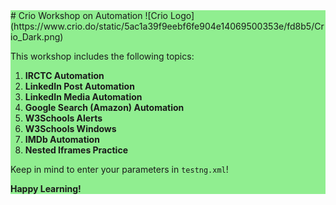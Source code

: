 ﻿<div style="background-color: lightgreen;">
# Crio Workshop on Automation
![Crio Logo](https://www.crio.do/static/5ac1a39f9eebf6fe904e14069500353e/fd8b5/Crio_Dark.png)

This workshop includes the following topics:
1. **IRCTC Automation**
2. **LinkedIn Post Automation**
3. **LinkedIn Media Automation**
4. **Google Search (Amazon) Automation**
5. **W3Schools Alerts**
6. **W3Schools Windows**
7. **IMDb Automation**
8. **Nested Iframes Practice**

Keep in mind to enter your parameters in `testng.xml`!

**Happy Learning!**
</div>